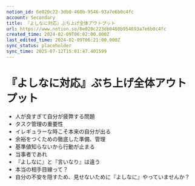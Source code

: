 ```yaml
---
notion_id: 6e020c22-3db0-460b-9546-93a7e6b0c4fc
account: Secondary
title: 『よしなに対応』ぶち上げ全体アウトプット
url: https://www.notion.so/6e020c223db0460b954693a7e6b0c4fc
created_time: 2024-02-09T06:02:00.000Z
last_edited_time: 2024-02-09T06:21:00.000Z
sync_status: placeholder
sync_time: 2025-07-12T15:01:47.401599
---
```

# 『よしなに対応』ぶち上げ全体アウトプット

- 人が良すぎて自分が疲弊する問題
- タスク管理の重要性
- イレギュラーな時こそ本来の自分が出る
- 余裕をつくための徹底した準備、管理
- 基準値知らないから行動が止まる
- 当事者であれ
- 『よしなに』と『言いなり』は違う
- 本当の相手目線って？
- 自分の不安を隠すため、見せないために『よしなに』やっていませんか？